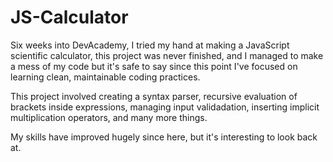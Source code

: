 # JS-Calculator

Six weeks into DevAcademy, I tried my hand at making a JavaScript scientific calculator, this project was never finished, and I managed to make a mess of my code but it's safe to say since this point I've focused on learning clean, maintainable coding practices. 

This project involved creating a syntax parser, recursive evaluation of brackets inside expressions, managing input validadation, inserting implicit multiplication operators, and many more things.

My skills have improved hugely since here, but it's interesting to look back at.

